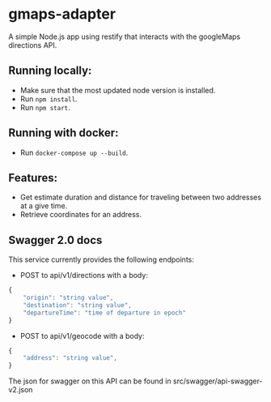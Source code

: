 # gmaps-adapter

A simple Node.js app using restify that interacts with the googleMaps directions API.

## Running locally:

* Make sure that the most updated node version is installed.
* Run `npm install`.
* Run `npm start`.

## Running with docker:

* Run `docker-compose up --build`.

## Features:

* Get estimate duration and distance for traveling between two addresses at a give time.
* Retrieve coordinates for an address.

## Swagger 2.0 docs

This service currently provides the following endpoints:

* POST to api/v1/directions with a body:

```js
{
	"origin": "string value",
	"destination": "string value",
	"departureTime": "time of departure in epoch"
}
```

* POST to api/v1/geocode with a body:

```js
{
	"address": "string value",
}
```

The json for swagger on this API can be found in src/swagger/api-swagger-v2.json
